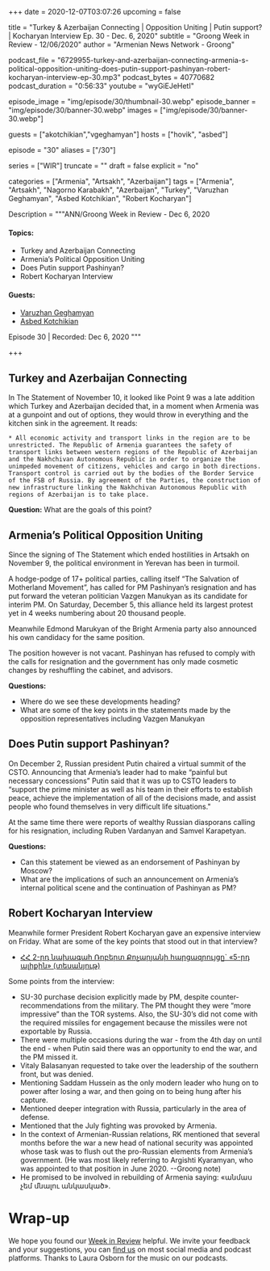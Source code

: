 +++
date = 2020-12-07T03:07:26
upcoming = false

title = "Turkey & Azerbaijan Connecting | Opposition Uniting | Putin support? | Kocharyan Interview Ep. 30 - Dec. 6, 2020"
subtitle = "Groong Week in Review - 12/06/2020"
author = "Armenian News Network - Groong"

podcast_file = "6729955-turkey-and-azerbaijan-connecting-armenia-s-political-opposition-uniting-does-putin-support-pashinyan-robert-kocharyan-interview-ep-30.mp3"
podcast_bytes = 40770682
podcast_duration = "0:56:33"
youtube = "wyGiEJeHetI"

episode_image = "img/episode/30/thumbnail-30.webp"
episode_banner = "img/episode/30/banner-30.webp"
images = ["img/episode/30/banner-30.webp"]

guests = ["akotchikian","vgeghamyan"]
hosts = ["hovik", "asbed"]

episode = "30"
aliases = ["/30"]

series = ["WIR"]
truncate = ""
draft = false
explicit = "no"

categories = ["Armenia", "Artsakh", "Azerbaijan"]
tags = ["Armenia", "Artsakh", "Nagorno Karabakh", "Azerbaijan", "Turkey", "Varuzhan Geghamyan", "Asbed Kotchikian", "Robert Kocharyan"]

Description = """ANN/Groong Week in Review - Dec 6, 2020

#### Topics:
* Turkey and Azerbaijan Connecting
* Armenia’s Political Opposition Uniting
* Does Putin support Pashinyan?
* Robert Kocharyan Interview

#### Guests:
* [Varuzhan Geghamyan](/guest/vgeghamyan)
* [Asbed Kotchikian](/guest/akotchikian)

Episode 30 | Recorded: Dec 6, 2020
"""

+++

## Turkey and Azerbaijan Connecting

In The Statement of November 10, it looked like Point 9 was a late addition which Turkey and Azerbaijan decided that, in a moment when Armenia was at a gunpoint and out of options, they would throw in everything and the kitchen sink in the agreement. It reads:

    * All economic activity and transport links in the region are to be unrestricted. The Republic of Armenia guarantees the safety of transport links between western regions of the Republic of Azerbaijan and the Nakhchivan Autonomous Republic in order to organize the unimpeded movement of citizens, vehicles and cargo in both directions. Transport control is carried out by the bodies of the Border Service of the FSB of Russia. By agreement of the Parties, the construction of new infrastructure linking the Nakhchivan Autonomous Republic with regions of Azerbaijan is to take place.

**Question:**
What are the goals of this point?


## Armenia’s Political Opposition Uniting

Since the signing of The Statement which ended hostilities in Artsakh on November 9, the political environment in Yerevan has been in turmoil.

A hodge-podge of 17+ political parties, calling itself “The Salvation of Motherland Movement”, has called for PM Pashinyan’s resignation and has put forward the veteran politician Vazgen Manukyan as its candidate for interim PM. On Saturday, December 5, this alliance held its largest protest yet in 4 weeks numbering about 20 thousand people.

Meanwhile Edmond Marukyan of the Bright Armenia party also announced his own candidacy for the same position.

The position however is not vacant. Pashinyan has refused to comply with the calls for resignation and the government has only made cosmetic changes by reshuffling the cabinet, and advisors.

**Questions:**
* Where do we see these developments heading?
* What are some of the key points in the statements made by the opposition representatives including Vazgen Manukyan

## Does Putin support Pashinyan?

On December 2, Russian president Putin chaired a virtual summit of the CSTO. Announcing that Armenia’s leader had to make “painful but necessary concessions” Putin said that it was up to CSTO leaders to “support the prime minister as well as his team in their efforts to establish peace, achieve the implementation of all of the decisions made, and assist people who found themselves in very difficult life situations."

At the same time there were reports of wealthy Russian diasporans calling for his resignation, including Ruben Vardanyan and Samvel Karapetyan.

**Questions:**
* Can this statement be viewed as an endorsement of Pashinyan by Moscow?
* What are the implications of such an announcement on Armenia’s internal political scene and the continuation of Pashinyan as PM?

 
## Robert Kocharyan Interview

Meanwhile former President Robert Kocharyan gave an expensive interview on Friday. What are some of the key points that stood out in that interview?
* [ՀՀ 2-րդ նախագահ Ռոբերտ Քոչարյանի հարցազրույցը` «5-րդ ալիքին» (տեսանյութ)](https://www.youtube.com/watch?v=05XYSYjVAds)

Some points from the interview:
* SU-30 purchase decision explicitly made by PM, despite counter-recommendations from the military. The PM thought they were “more impressive” than the TOR systems. Also, the SU-30’s did not come with the required missiles for engagement because the missiles were not exportable by Russia.
* There were multiple occasions during the war - from the 4th day on until the end - when Putin said there was an opportunity to end the war, and the PM missed it.
* Vitaly Balasanyan requested to take over the leadership of the southern front, but was denied.
* Mentioning Saddam Hussein as the only modern leader who hung on to power after losing a war, and then going on to being hung after his capture.
* Mentioned deeper integration with Russia, particularly in the area of defense.
* Mentioned that the July fighting was provoked by Armenia.
* In the context of Armenian-Russian relations, RK mentioned that several months before the war a new head of national security was appointed whose task was to flush out the pro-Russian elements from Armenia’s government. (He was most likely referring to Argishti Kyaramyan, who was appointed to that position in June 2020. --Groong note)
* He promised to be involved in rebuilding of Armenia saying: «անմաս չեմ մնալու անկասկած».


# Wrap-up

We hope you found our [Week in Review](https://podcasts.groong.org/) helpful. We invite your feedback and your suggestions, you can [find us](https://linktr.ee/groong) on most social media and podcast platforms. Thanks to Laura Osborn for the music on our podcasts.
